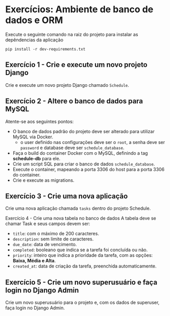 # Exercícios: Ambiente de banco de dados e ORM
Execute o seguinte comando na raiz do projeto para instalar as depêndencias da aplicação
```
pip install -r dev-requirements.txt
```

## Exercício 1 - Crie e execute um novo projeto Django
Crie e execute um novo projeto Django chamado `Schedule`.

## Exercício 2 - Altere o banco de dados para MySQL
Atente-se aos seguintes pontos:

- O banco de dados padrão do projeto deve ser alterado para utilizar MySQL via Docker.
    - o user definido nas configurações deve ser o `root`, a senha deve ser `password` e database deve ser `schedule_database`.
- Faça o build do container Docker com o MySQL, definindo a tag **schedule-db** para ele.
- Crie um script SQL para criar o banco de dados `schedule_database`.
- Execute o container, mapeando a porta 3306 do host para a porta 3306 do container.
- Crie e execute as migrations.

## Exercício 3 - Crie uma nova aplicação
Crie uma nova aplicação chamada `tasks` dentro do projeto Schedule.

Exercício 4 - Crie uma nova tabela no banco de dados
A tabela deve se chamar Task e seus campos devem ser:

- `title`: com o máximo de 200 caracteres.
- `description`: sem limite de caracteres.
- `due_date`: data de vencimento.
- `completed`: booleano que indica se a tarefa foi concluída ou não.
- `priority`: inteiro que indica a prioridade da tarefa, com as opções: **Baixa, Média e Alta**.
- `created_at`: data de criação da tarefa, preenchida automaticamente.

## Exercício 5 - Crie um novo superusuário e faça login no Django Admin
Crie um novo superusuário para o projeto e, com os dados de superuser, faça login no Django Admin.
